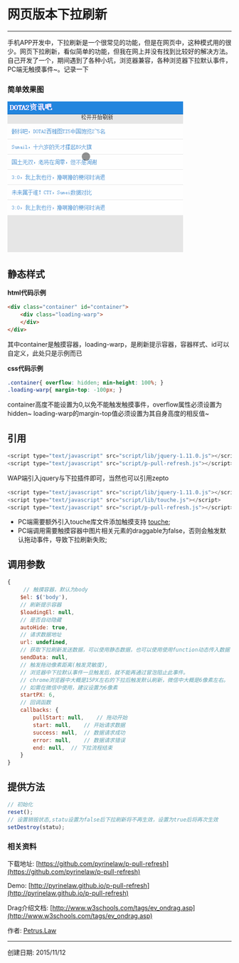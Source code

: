 # 网页版本下拉刷新

------

手机APP开发中，下拉刷新是一个很常见的功能，但是在网页中，这种模式用的很少。网页下拉刷新，看似简单的功能，但我在网上并没有找到比较好的解决方法。自己开发了一个，期间遇到了各种小坑，浏览器兼容，各种浏览器下拉默认事件，PC端无触摸事件~。记录一下

### 简单效果图
![下拉刷新效果图](res/demo.gif)


## 静态样式
**html代码示例**
```html
<div class="container" id="container">
	<div class="loading-warp">
	</div>
</div>
```
其中container是触摸容器，loading-warp，是刷新提示容器，容器样式、id可以自定义，此处只是示例而已

**css代码示例**
```css
.container{ overflow: hidden; min-height: 100%; }
.loading-warp{ margin-top: -100px; }
```
container高度不能设置为0,以免不能触发触摸事件，overflow属性必须设置为hidden~
loading-warp的margin-top值必须设置为其自身高度的相反值~

## 引用
```javascript
<script type="text/javascript" src="script/lib/jquery-1.11.0.js"></script>
<script type="text/javascript" src="script/p-pull-refresh.js"></script>
```
WAP端引入jquery与下拉插件即可，当然也可以引用zepto

```javascript
<script type="text/javascript" src="script/lib/jquery-1.11.0.js"></script>
<script type="text/javascript" src="script/lib/touche.js"></script>
<script type="text/javascript" src="script/p-pull-refresh.js"></script>
```
- PC端需要额外引入touche库文件添加触摸支持 [touche](https://github.com/pyrinelaw/touche);
- PC端调用需要触摸容器中图片相关元素的draggable为false，否则会触发默认拖动事件，导致下拉刷新失败;

## 调用参数
```javascript
{
     // 触摸容器，默认为body
    $el: $('body'),	   
    // 刷新提示容器
    $loadingEl: null,
    // 是否自动隐藏
    autoHide: true, 
    // 请求数据地址
    url: undefined,
    // 获取下拉刷新发送数据，可以使用静态数据，也可以使用使用function动态传入数据
    sendData: null,	    
    // 触发拖动像素距离(触发灵敏度),
    // 浏览器中下拉默认事件一旦触发后，就不能再通过冒泡阻止此事件。
    // chrome浏览器中大概是15PX左右的下拉后触发默认刷新，微信中大概是6像素左右。
    // 如需在微信中使用，建议设置为6像素
    startPX: 6, 	
    // 回调函数
    callbacks: {
    	pullStart: null,	// 拖动开始
    	start: null,	// 开始请求数据
    	success: null,	// 数据请求成功
    	error: null,	// 数据请求错误
    	end: null,	// 下拉流程结束
    }
}
```
## 提供方法
```javascript
// 初始化
reset();
// 设置销毁状态,statu设置为false后下拉刷新将不再生效，设置为true后将再次生效
setDestroy(statu);
```

### 相关资料
下载地址: [https://github.com/pyrinelaw/p-pull-refresh](https://github.com/pyrinelaw/p-pull-refresh)

Demo: [http://pyrinelaw.github.io/p-pull-refresh](http://pyrinelaw.github.io/p-pull-refresh)

Drag介绍文档: [http://www.w3schools.com/tags/ev_ondrag.asp](http://www.w3schools.com/tags/ev_ondrag.asp)

作者: [Petrus.Law](https://github.com/pyrinelaw)

---
创建日期: 2015/11/12